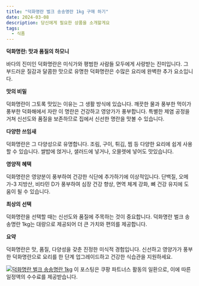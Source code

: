 ```yaml
---
title: "덕화명란 벌크 송송명란 1kg 구매 하기"
date: 2024-03-08
description: 당신에게 필요한 상품을 소개할게요
tags:
  - 식품
---
```

**덕화명란: 맛과 품질의 하모니**

바다의 진미인 덕화명란은 미식가와 평범한 사람들 모두에게 사랑받는 진미입니다. 그 부드러운 질감과 달콤한 맛으로 유명한 덕화명란은 수많은 요리에 완벽한 추가 요소입니다.

**맛의 비밀**

덕화명란이 그토록 맛있는 이유는 그 생활 방식에 있습니다. 깨끗한 물과 풍부한 먹이가 풍부한 덕화해에서 자란 이 명란은 건강하고 영양가가 풍부합니다. 특별한 제염 공정을 거쳐 신선도와 품질을 보존하므로 집에서 신선한 명란을 맛볼 수 있습니다.

**다양한 쓰임새**

덕화명란은 그 다양성으로 유명합니다. 조림, 구이, 튀김, 찜 등 다양한 요리에 쉽게 사용할 수 있습니다. 쌀밥에 얹거나, 샐러드에 넣거나, 오믈렛에 넣어도 맛있습니다.

**영양적 혜택**

덕화명란은 영양분이 풍부하여 건강한 식단에 추가하기에 이상적입니다. 단백질, 오메가-3 지방산, 비타민 D가 풍부하여 심장 건강 향상, 면역 체계 강화, 뼈 건강 유지에 도움이 될 수 있습니다.

**최상의 선택**

덕화명란을 선택할 때는 신선도와 품질에 주목하는 것이 중요합니다. 덕화명란 벌크 송송명란 1kg는 대량으로 제공되어 더 큰 가치와 편의를 제공합니다.

**요약**

덕화명란은 맛, 품질, 다양성을 갖춘 진정한 미식적 경험입니다. 신선하고 영양가가 풍부한 덕화명란으로 요리를 한 단계 업그레이드하고 건강한 식습관을 지원하세요.


[![덕화명란 벌크 송송명란 1kg](https://i.imgur.com/81F7uro.png#center)](https://link.coupang.com/re/AFFSDP?lptag=AF5033054&pageKey=7123806459&itemId=11702117136&vendorItemId=80018735608&traceid=V0-153-dc90761591e324dd&requestid=20240308214119183058959951&token=31850C%7CMIXED)
이 포스팅은 쿠팡 파트너스 활동의 일환으로, 이에 따른 일정액의 수수료를 제공받습니다.


